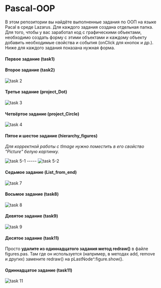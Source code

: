 # Pascal-OOP

В этом репозитории вы найдёте выполненные задания по ООП на языке Pacal в среде Lazarus. Для каждого задания создана отдельная папка.
Для того, чтобы у вас заработал код с графическими объектами, необходимо создать форму с этими объектами и каждому объекту добавить необходимые свойства и события (onClick для кнопок и др.). 
Ниже для каждого задания показана нужная форма.    


#### Первое задание (task1) 

#### Второе задание (task2)
![task 2](screenshots/2.png)

#### Третье задание (project_Dot)
![task 3](screenshots/3.png)

#### Четвёртое задание (project_Circle)
![task 4](screenshots/4.png)

#### Пятое и шестое задание (hierarchy_figures)
*Для корректной работы с tImage нужно поместить в его свойство "Picture" белую картинку.*

![task 5-1](screenshots/5_1.png) ----- ![task 5-2](screenshots/5_2.png)

#### Седьмое задание (List_from_end)

![task 7](screenshots/7.png)

#### Восьмое задание (task8)

![task 8](screenshots/8.png)

#### Девятое задание (task9)

![task 9](screenshots/9.png)

#### Десятое задание (task11)
Просто **удалите из одиннадцатого задания метод redraw()** в файле figures.pas. Там где он используется (например, в методах add, remove и других) замените redraw() на pLastNode^.figure.show().

#### Одиннадцатое задание (task11)

![task 11](screenshots/11.png)
